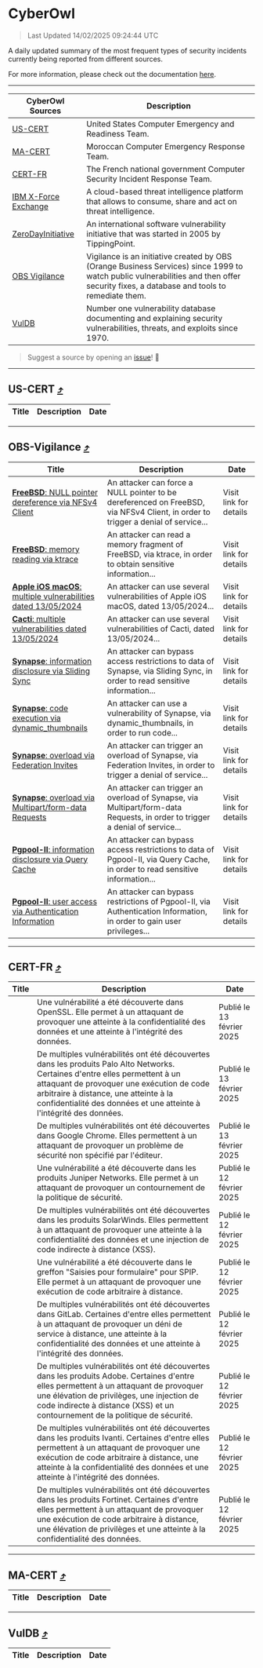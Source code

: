 
 <div id='top'></div>

# CyberOwl

 > Last Updated 14/02/2025 09:24:44 UTC
 
 A daily updated summary of the most frequent types of security incidents currently being reported from different sources.
 
 For more information, please check out the documentation [here](./docs/README.md).
 
 ---
 |CyberOwl Sources|Description|
 |---|---|
 |[US-CERT](#us-cert-arrow_heading_up)|United States Computer Emergency and Readiness Team.|
 |[MA-CERT](#ma-cert-arrow_heading_up)|Moroccan Computer Emergency Response Team.|
 |[CERT-FR](#cert-fr-arrow_heading_up)|The French national government Computer Security Incident Response Team.|
 |[IBM X-Force Exchange](#ibmcloud-arrow_heading_up)|A cloud-based threat intelligence platform that allows to consume, share and act on threat intelligence.|
 |[ZeroDayInitiative](#zerodayinitiative-arrow_heading_up)|An international software vulnerability initiative that was started in 2005 by TippingPoint.|
 |[OBS Vigilance](#obs-vigilance-arrow_heading_up)|Vigilance is an initiative created by OBS (Orange Business Services) since 1999 to watch public vulnerabilities and then offer security fixes, a database and tools to remediate them.|
 |[VulDB](#vuldb-arrow_heading_up)|Number one vulnerability database documenting and explaining security vulnerabilities, threats, and exploits since 1970.|
 
 > Suggest a source by opening an [issue](https://github.com/karimhabush/cyberowl/issues)! :raised_hands:
 ---

## US-CERT [:arrow_heading_up:](#cyberowl)

 |Title|Description|Date|
 |---|---|---|
 
 ---

## OBS-Vigilance [:arrow_heading_up:](#cyberowl)

 |Title|Description|Date|
 |---|---|---|
 |[<a href="https://vigilance.fr/vulnerability/FreeBSD-NULL-pointer-dereference-via-NFSv4-Client-46235" class="noirorange"><b>FreeBSD</b>: NULL pointer dereference via NFSv4 Client</a>](https://vigilance.fr/vulnerability/FreeBSD-NULL-pointer-dereference-via-NFSv4-Client-46235)|An attacker can force a NULL pointer to be dereferenced on FreeBSD, via NFSv4 Client, in order to trigger a denial of service...|Visit link for details|
 |[<a href="https://vigilance.fr/vulnerability/FreeBSD-memory-reading-via-ktrace-46234" class="noirorange"><b>FreeBSD</b>: memory reading via ktrace</a>](https://vigilance.fr/vulnerability/FreeBSD-memory-reading-via-ktrace-46234)|An attacker can read a memory fragment of FreeBSD, via ktrace, in order to obtain sensitive information...|Visit link for details|
 |[<a href="https://vigilance.fr/vulnerability/Apple-iOS-macOS-multiple-vulnerabilities-dated-13-05-2024-44266" class="noirorange"><b>Apple iOS  macOS</b>: multiple vulnerabilities dated 13/05/2024</a>](https://vigilance.fr/vulnerability/Apple-iOS-macOS-multiple-vulnerabilities-dated-13-05-2024-44266)|An attacker can use several vulnerabilities of Apple iOS  macOS, dated 13/05/2024...|Visit link for details|
 |[<a href="https://vigilance.fr/vulnerability/Cacti-multiple-vulnerabilities-dated-13-05-2024-44262" class="noirorange"><b>Cacti</b>: multiple vulnerabilities dated 13/05/2024</a>](https://vigilance.fr/vulnerability/Cacti-multiple-vulnerabilities-dated-13-05-2024-44262)|An attacker can use several vulnerabilities of Cacti, dated 13/05/2024...|Visit link for details|
 |[<a href="https://vigilance.fr/vulnerability/Synapse-information-disclosure-via-Sliding-Sync-45902" class="noirorange"><b>Synapse</b>: information disclosure via Sliding Sync</a>](https://vigilance.fr/vulnerability/Synapse-information-disclosure-via-Sliding-Sync-45902)|An attacker can bypass access restrictions to data of Synapse, via Sliding Sync, in order to read sensitive information...|Visit link for details|
 |[<a href="https://vigilance.fr/vulnerability/Synapse-code-execution-via-dynamic-thumbnails-45901" class="noirorange"><b>Synapse</b>: code execution via dynamic_thumbnails</a>](https://vigilance.fr/vulnerability/Synapse-code-execution-via-dynamic-thumbnails-45901)|An attacker can use a vulnerability of Synapse, via dynamic_thumbnails, in order to run code...|Visit link for details|
 |[<a href="https://vigilance.fr/vulnerability/Synapse-overload-via-Federation-Invites-45900" class="noirorange"><b>Synapse</b>: overload via Federation Invites</a>](https://vigilance.fr/vulnerability/Synapse-overload-via-Federation-Invites-45900)|An attacker can trigger an overload of Synapse, via Federation Invites, in order to trigger a denial of service...|Visit link for details|
 |[<a href="https://vigilance.fr/vulnerability/Synapse-overload-via-Multipart-form-data-Requests-45899" class="noirorange"><b>Synapse</b>: overload via Multipart/form-data Requests</a>](https://vigilance.fr/vulnerability/Synapse-overload-via-Multipart-form-data-Requests-45899)|An attacker can trigger an overload of Synapse, via Multipart/form-data Requests, in order to trigger a denial of service...|Visit link for details|
 |[<a href="https://vigilance.fr/vulnerability/Pgpool-II-information-disclosure-via-Query-Cache-45898" class="noirorange"><b>Pgpool-II</b>: information disclosure via Query Cache</a>](https://vigilance.fr/vulnerability/Pgpool-II-information-disclosure-via-Query-Cache-45898)|An attacker can bypass access restrictions to data of Pgpool-II, via Query Cache, in order to read sensitive information...|Visit link for details|
 |[<a href="https://vigilance.fr/vulnerability/Pgpool-II-user-access-via-Authentication-Information-45897" class="noirorange"><b>Pgpool-II</b>: user access via Authentication Information</a>](https://vigilance.fr/vulnerability/Pgpool-II-user-access-via-Authentication-Information-45897)|An attacker can bypass restrictions of Pgpool-II, via Authentication Information, in order to gain user privileges...|Visit link for details|
 
 ---

## CERT-FR [:arrow_heading_up:](#cyberowl)

 |Title|Description|Date|
 |---|---|---|
 |[](https://www.cert.ssi.gouv.fr/avis/CERTFR-2025-AVI-0129/)|Une vulnérabilité a été découverte dans OpenSSL. Elle permet à un attaquant de provoquer une atteinte à la confidentialité des données et une atteinte à l'intégrité des données.|Publié le 13 février 2025|
 |[](https://www.cert.ssi.gouv.fr/avis/CERTFR-2025-AVI-0128/)|De multiples vulnérabilités ont été découvertes dans les produits Palo Alto Networks. Certaines d'entre elles permettent à un attaquant de provoquer une exécution de code arbitraire à distance, une atteinte à la confidentialité des données et une atteinte à l'intégrité des données.|Publié le 13 février 2025|
 |[](https://www.cert.ssi.gouv.fr/avis/CERTFR-2025-AVI-0127/)|De multiples vulnérabilités ont été découvertes dans Google Chrome. Elles permettent à un attaquant de provoquer un problème de sécurité non spécifié par l'éditeur.|Publié le 13 février 2025|
 |[](https://www.cert.ssi.gouv.fr/avis/CERTFR-2025-AVI-0126/)|Une vulnérabilité a été découverte dans les produits Juniper Networks. Elle permet à un attaquant de provoquer un contournement de la politique de sécurité.|Publié le 12 février 2025|
 |[](https://www.cert.ssi.gouv.fr/avis/CERTFR-2025-AVI-0125/)|De multiples vulnérabilités ont été découvertes dans les produits SolarWinds. Elles permettent à un attaquant de provoquer une atteinte à la confidentialité des données et une injection de code indirecte à distance (XSS).|Publié le 12 février 2025|
 |[](https://www.cert.ssi.gouv.fr/avis/CERTFR-2025-AVI-0124/)|Une vulnérabilité a été découverte dans le greffon "Saisies pour formulaire" pour SPIP. Elle permet à un attaquant de provoquer une exécution de code arbitraire à distance.|Publié le 12 février 2025|
 |[](https://www.cert.ssi.gouv.fr/avis/CERTFR-2025-AVI-0123/)|De multiples vulnérabilités ont été découvertes dans GitLab. Certaines d'entre elles permettent à un attaquant de provoquer un déni de service à distance, une atteinte à la confidentialité des données et une atteinte à l'intégrité des données.|Publié le 12 février 2025|
 |[](https://www.cert.ssi.gouv.fr/avis/CERTFR-2025-AVI-0122/)|De multiples vulnérabilités ont été découvertes dans les produits Adobe. Certaines d'entre elles permettent à un attaquant de provoquer une élévation de privilèges, une injection de code indirecte à distance (XSS) et un contournement de la politique de sécurité.|Publié le 12 février 2025|
 |[](https://www.cert.ssi.gouv.fr/avis/CERTFR-2025-AVI-0121/)|De multiples vulnérabilités ont été découvertes dans les produits Ivanti. Certaines d'entre elles permettent à un attaquant de provoquer une exécution de code arbitraire à distance, une atteinte à la confidentialité des données et une atteinte à l'intégrité des données.|Publié le 12 février 2025|
 |[](https://www.cert.ssi.gouv.fr/avis/CERTFR-2025-AVI-0120/)|De multiples vulnérabilités ont été découvertes dans les produits Fortinet. Certaines d'entre elles permettent à un attaquant de provoquer une exécution de code arbitraire à distance, une élévation de privilèges et une atteinte à la confidentialité des données.|Publié le 12 février 2025|
 
 ---

## MA-CERT [:arrow_heading_up:](#cyberowl)

 |Title|Description|Date|
 |---|---|---|
 
 ---

## VulDB [:arrow_heading_up:](#cyberowl)

 |Title|Description|Date|
 |---|---|---|
 